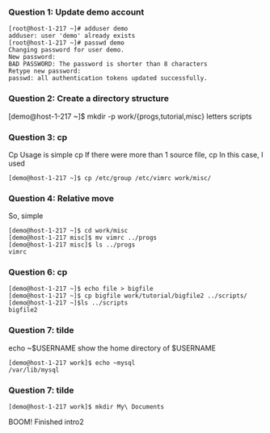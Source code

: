 ### Question 1: Update demo account
```
[root@host-1-217 ~]# adduser demo
adduser: user 'demo' already exists
[root@host-1-217 ~]# passwd demo
Changing password for user demo.
New password:
BAD PASSWORD: The password is shorter than 8 characters
Retype new password:
passwd: all authentication tokens updated successfully.
```

### Question 2: Create a directory structure
[demo@host-1-217 ~]$ mkdir -p work/{progs,tutorial,misc} letters scripts

### Question 3: cp
Cp Usage is simple
cp <source> <destination>
If there were more than 1 source file, cp <source> <source> <source> <destination>
In this case, I used 
```
[demo@host-1-217 ~]$ cp /etc/group /etc/vimrc work/misc/
```
  
### Question 4: Relative move
So, simple
```
[demo@host-1-217 ~]$ cd work/misc
[demo@host-1-217 misc]$ mv vimrc ../progs
[demo@host-1-217 misc]$ ls ../progs
vimrc
```

### Question 6: cp
```
[demo@host-1-217 ~]$ echo file > bigfile
[demo@host-1-217 ~]$ cp bigfile work/tutorial/bigfile2 ../scripts/
[demo@host-1-217 ~]$ls ../scripts
bigfile2
```

### Question 7: tilde
echo ~$USERNAME show the home directory of $USERNAME
```
[demo@host-1-217 work]$ echo ~mysql
/var/lib/mysql
```

### Question 7: tilde
```
[demo@host-1-217 work]$ mkdir My\ Documents
```

BOOM! Finished intro2
